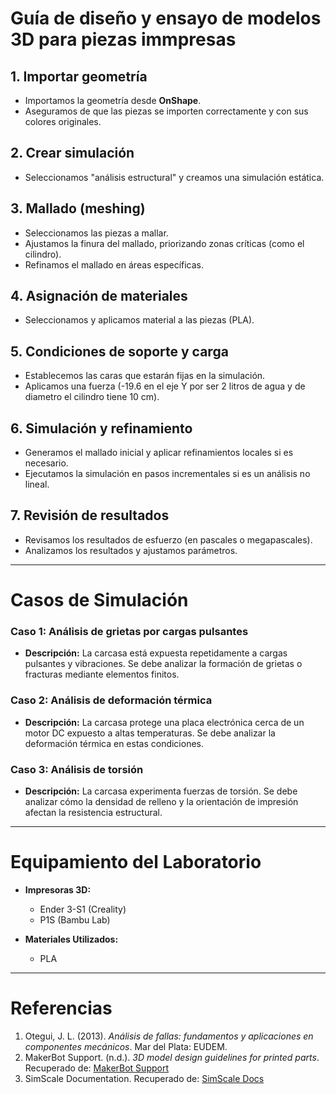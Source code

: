 # **Guía de diseño y ensayo de modelos 3D para piezas immpresas**

## **1. Importar geometría**
- Importamos la geometría desde **OnShape**.
- Aseguramos de que las piezas se importen correctamente y con sus colores originales.



## **2. Crear simulación**
- Seleccionamos "análisis estructural" y creamos una simulación estática.



## **3. Mallado (meshing)**
- Seleccionamos las piezas a mallar.
- Ajustamos la finura del mallado, priorizando zonas críticas (como el cilindro).
- Refinamos el mallado en áreas específicas.



## **4. Asignación de materiales**
- Seleccionamos y aplicamos material a las piezas (PLA).



## **5. Condiciones de soporte y carga**
- Establecemos las caras que estarán fijas en la simulación.
- Aplicamos una fuerza (-19.6 en el eje Y por ser 2 litros de agua y de diametro el cilindro tiene 10 cm).

## **6. Simulación y refinamiento**
- Generamos el mallado inicial y aplicar refinamientos locales si es necesario.
- Ejecutamos la simulación en pasos incrementales si es un análisis no lineal.

## **7. Revisión de resultados**
- Revisamos los resultados de esfuerzo (en pascales o megapascales).
- Analizamos los resultados y ajustamos parámetros.

---

# **Casos de Simulación**

### **Caso 1: Análisis de grietas por cargas pulsantes**
- **Descripción:** La carcasa está expuesta repetidamente a cargas pulsantes y vibraciones. Se debe analizar la formación de grietas o fracturas mediante elementos finitos.

### **Caso 2: Análisis de deformación térmica**
- **Descripción:** La carcasa protege una placa electrónica cerca de un motor DC expuesto a altas temperaturas. Se debe analizar la deformación térmica en estas condiciones.

### **Caso 3: Análisis de torsión**
- **Descripción:** La carcasa experimenta fuerzas de torsión. Se debe analizar cómo la densidad de relleno y la orientación de impresión afectan la resistencia estructural.

---

# **Equipamiento del Laboratorio**

- **Impresoras 3D:**
  - Ender 3-S1 (Creality)
  - P1S (Bambu Lab)

- **Materiales Utilizados:**
  - PLA
---

# **Referencias**

1. Otegui, J. L. (2013). *Análisis de fallas: fundamentos y aplicaciones en componentes mecánicos*. Mar del Plata: EUDEM.
2. MakerBot Support. (n.d.). *3D model design guidelines for printed parts*. Recuperado de: [MakerBot Support](https://support.makerbot.com/s/article/1667337954399)
3. SimScale Documentation. Recuperado de: [SimScale Docs](https://www.simscale.com/docs/simulation-setup/connectors/)

